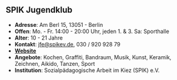 ## SPIK Jugendklub

- **Adresse**:      Am Berl 15, 13051 - Berlin
- **Offen**:        Mo. - Fr. 14:00 - 20:00 Uhr, jeden 1. & 3. Sa: Sporthalle
- **Alter**:        10 - 21 Jahre
- **Kontakt**:      jfe@spikev.de, 030 / 920 928 79
- [**Website**](http://www.spikev.de/jugendfreizeiteinrichtung-fuer-menschen-ab-12/)
- **Angebote**:     Kochen, Graffiti, Bandraum, Musik, Kunst, Keramik, Zeichnen, Aikido, Tanzen, Sport
- **Institution**:  Sozialpädagogische Arbeit im Kiez (SPIK) e.V.
